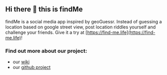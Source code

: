 ## Hi there 👋 this is findMe

findMe is a social media app inspired by geoGuessr. Instead of guessing a location based on google street view, post location riddles yourself and challenge your friends. Give it a try at [https://find-me.life](https://find-me.life)!

### Find out more about our project:
- our [wiki](https://github.com/uzh-ase-fs24/workspace/wiki)
- our [github project](https://github.com/orgs/uzh-ase-fs24/projects/1)

<!--

**Here are some ideas to get you started:**

🙋‍♀️ A short introduction - what is your organization all about?
🌈 Contribution guidelines - how can the community get involved?
👩‍💻 Useful resources - where can the community find your docs? Is there anything else the community should know?
🍿 Fun facts - what does your team eat for breakfast?
🧙 Remember, you can do mighty things with the power of [Markdown](https://docs.github.com/github/writing-on-github/getting-started-with-writing-and-formatting-on-github/basic-writing-and-formatting-syntax)
-->

